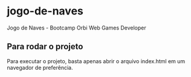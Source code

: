 # jogo-de-naves
Jogo de Naves - Bootcamp Orbi Web Games Developer

## Para rodar o projeto
Para executar o projeto, basta apenas abrir o arquivo index.html em um navegador de preferência.